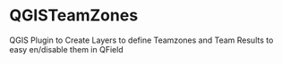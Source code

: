 # QGISTeamZones
QGIS Plugin to Create Layers to define Teamzones and Team Results to easy en/disable them in QField
